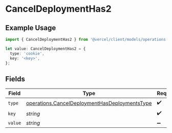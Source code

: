 # CancelDeploymentHas2

## Example Usage

```typescript
import { CancelDeploymentHas2 } from '@vercel/client/models/operations';

let value: CancelDeploymentHas2 = {
  type: 'cookie',
  key: '<key>',
};
```

## Fields

| Field   | Type                                                                                                           | Required           | Description |
| ------- | -------------------------------------------------------------------------------------------------------------- | ------------------ | ----------- |
| `type`  | [operations.CancelDeploymentHasDeploymentsType](../../models/operations/canceldeploymenthasdeploymentstype.md) | :heavy_check_mark: | N/A         |
| `key`   | _string_                                                                                                       | :heavy_check_mark: | N/A         |
| `value` | _string_                                                                                                       | :heavy_minus_sign: | N/A         |
